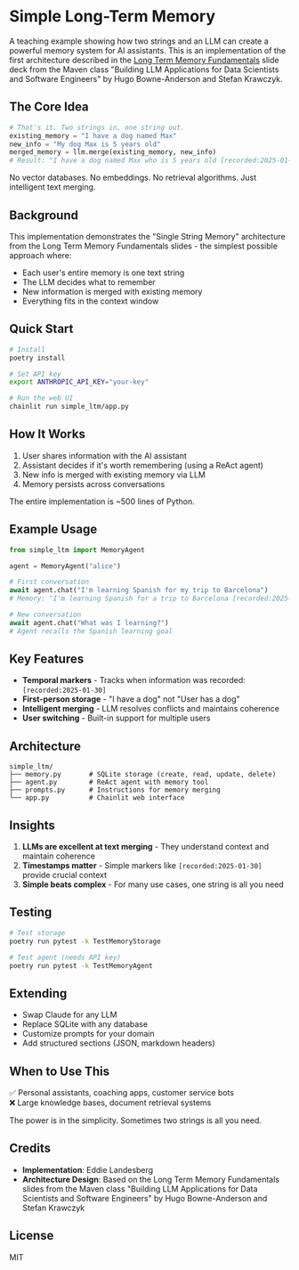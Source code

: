 # Simple Long-Term Memory

A teaching example showing how two strings and an LLM can create a powerful memory system for AI assistants. This is an implementation of the first architecture described in the [Long Term Memory Fundamentals](Long%20Term%20Memory%20Fundamentals.pdf) slide deck from the Maven class "Building LLM Applications for Data Scientists and Software Engineers" by Hugo Bowne-Anderson and Stefan Krawczyk.

## The Core Idea

```python
# That's it. Two strings in, one string out.
existing_memory = "I have a dog named Max"
new_info = "My dog Max is 5 years old"
merged_memory = llm.merge(existing_memory, new_info)
# Result: "I have a dog named Max who is 5 years old [recorded:2025-01-30]"
```

No vector databases. No embeddings. No retrieval algorithms. Just intelligent text merging.

## Background

This implementation demonstrates the "Single String Memory" architecture from the Long Term Memory Fundamentals slides - the simplest possible approach where:
- Each user's entire memory is one text string
- The LLM decides what to remember
- New information is merged with existing memory
- Everything fits in the context window

## Quick Start

```bash
# Install
poetry install

# Set API key
export ANTHROPIC_API_KEY="your-key"

# Run the web UI
chainlit run simple_ltm/app.py
```

## How It Works

1. User shares information with the AI assistant
2. Assistant decides if it's worth remembering (using a ReAct agent)
3. New info is merged with existing memory via LLM
4. Memory persists across conversations

The entire implementation is ~500 lines of Python.

## Example Usage

```python
from simple_ltm import MemoryAgent

agent = MemoryAgent("alice")

# First conversation
await agent.chat("I'm learning Spanish for my trip to Barcelona")
# Memory: "I'm learning Spanish for a trip to Barcelona [recorded:2025-01-30]"

# New conversation
await agent.chat("What was I learning?")
# Agent recalls the Spanish learning goal
```

## Key Features

- **Temporal markers** - Tracks when information was recorded: `[recorded:2025-01-30]`
- **First-person storage** - "I have a dog" not "User has a dog"  
- **Intelligent merging** - LLM resolves conflicts and maintains coherence
- **User switching** - Built-in support for multiple users

## Architecture

```
simple_ltm/
├── memory.py       # SQLite storage (create, read, update, delete)
├── agent.py        # ReAct agent with memory tool
├── prompts.py      # Instructions for memory merging
└── app.py          # Chainlit web interface
```

## Insights

1. **LLMs are excellent at text merging** - They understand context and maintain coherence
2. **Timestamps matter** - Simple markers like `[recorded:2025-01-30]` provide crucial context
3. **Simple beats complex** - For many use cases, one string is all you need

## Testing

```bash
# Test storage
poetry run pytest -k TestMemoryStorage

# Test agent (needs API key)
poetry run pytest -k TestMemoryAgent
```

## Extending

- Swap Claude for any LLM
- Replace SQLite with any database  
- Customize prompts for your domain
- Add structured sections (JSON, markdown headers)

## When to Use This

✅ Personal assistants, coaching apps, customer service bots  
❌ Large knowledge bases, document retrieval systems

The power is in the simplicity. Sometimes two strings is all you need.

## Credits

- **Implementation**: Eddie Landesberg
- **Architecture Design**: Based on the Long Term Memory Fundamentals slides from the Maven class "Building LLM Applications for Data Scientists and Software Engineers" by Hugo Bowne-Anderson and Stefan Krawczyk

## License

MIT